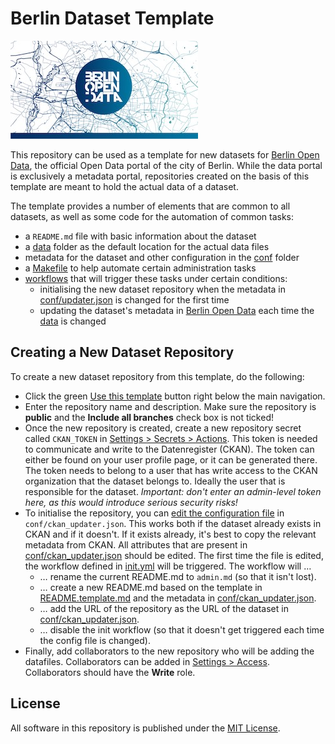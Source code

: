 # Berlin Dataset Template

![Berlin-Open-Data-Logo vor stilisierter Landkarte von Berlin](images/twitter_card_fallback_small.jpg)

This repository can be used as a template for new datasets for [Berlin Open Data](https://daten.berlin.de "The official Open Data portal of Berlin"), the official Open Data portal of the city of Berlin.
While the data portal is exclusively a metadata portal, repositories created on the basis of this template are meant to hold the actual data of a dataset.

The template provides a number of elements that are common to all datasets, as well as some code for the automation of common tasks:

- a `README.md` file with basic information about the dataset
- a [data](data) folder as the default location for the actual data files
- metadata for the dataset and other configuration in the [conf](conf) folder
- a [Makefile](Makefile) to help automate certain administration tasks
- [workflows](.github/workflows/) that will trigger these tasks under certain conditions:
  - initialising the new dataset repository when the metadata in [conf/updater.json](conf/updater.json) is changed for the first time
  - updating the dataset's metadata in [Berlin Open Data](https://daten.berlin.de "The official Open Data portal of Berlin") each time the [data](data) is changed

## Creating a New Dataset Repository

To create a new dataset repository from this template, do the following:

- Click the green <a href="../../generate">Use this template</a> button right below the main navigation.
- Enter the repository name and description. Make sure the repository is **public** and the **Include all branches** check box is not ticked!
- Once the new repository is created, create a new repository secret called `CKAN_TOKEN` in <a href="../../settings/secrets/actions">Settings > Secrets > Actions</a>.
This token is needed to communicate and write to the Datenregister (CKAN).
The token can either be found on your user profile page, or it can be generated there.
The token needs to belong to a user that has write access to the CKAN organization that the dataset belongs to.
Ideally the user that is responsible for the dataset.
_Important: don't enter an admin-level token here, as this would introduce serious security risks!_
- To initialise the repository, you can <a href="../../edit/master/conf/ckan_updater.json">edit the configuration file</a> in `conf/ckan_updater.json`.
This works both if the dataset already exists in CKAN and if it doesn't.
If it exists already, it's best to copy the relevant metadata from CKAN.
All attributes that are present in [conf/ckan_updater.json](conf/ckan_updater.json) should be edited.
The first time the file is edited, the workflow defined in [init.yml](.github/workflows/init.yml) will be triggered.
The workflow will …
  - … rename the current README.md to `admin.md` (so that it isn't lost).
  - … create a new README.md based on the template in [README.template.md](README.template.md) and the metadata in [conf/ckan_updater.json](conf/ckan_updater.json).
  - … add the URL of the repository as the URL of the dataset in [conf/ckan_updater.json](conf/ckan_updater.json).
  - … disable the init workflow (so that it doesn't get triggered each time the config file is changed).
- Finally, add collaborators to the new repository who will be adding the datafiles.
Collaborators can be added in <a href="../../settings/access">Settings > Access</a>.
Collaborators should have the **Write** role.


## License

All software in this repository is published under the [MIT License](LICENSE).

